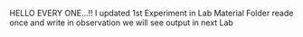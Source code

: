 HELLO EVERY ONE...!!
I updated 1st Experiment in Lab Material Folder
reade once and write in observation we will see output in next Lab
